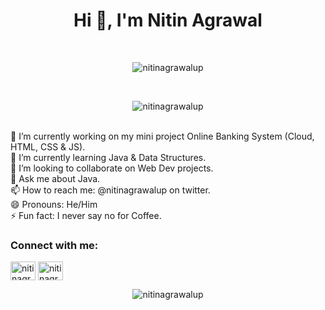 <h1 align="center">Hi 👋, I'm Nitin Agrawal</h1>
<br/>
<p align="center"> <img src="https://komarev.com/ghpvc/?username=nitinagrawalupg&label=Profile%20views&color=0e75b6&style=flat" alt="nitinagrawalup" /> </p>
<br>
<p align="center"> <img align="center" src="https://github-readme-stats.vercel.app/api?username=nitinagrawalup&show_icons=true&locale=en" alt="nitinagrawalup" /></p>
<br/>
🔭 I’m currently working on my mini project Online Banking System (Cloud, HTML, CSS & JS).<br/>
🌱 I’m currently learning Java & Data Structures.<br/>
👯 I’m looking to collaborate on Web Dev projects.<br/>
💬 Ask me about Java.<br/>
📫 How to reach me: @nitinagrawalup on twitter.<br/>
😄 Pronouns: He/Him<br/>
⚡ Fun fact: I never say no for Coffee.<br/>

<h3 align="left">Connect with me:</h3>
<p align="left"> 
<a href="https://linkedin.com/in/nitinagrawalup" target="blank"><img align="center" src="https://cdn.jsdelivr.net/npm/simple-icons@3.0.1/icons/linkedin.svg" alt="nitinagrawalup" height="30" width="40" /></a>
<a href="https://www.hackerrank.com/nitinagrawalup" target="blank"><img align="center" src="https://cdn.jsdelivr.net/npm/simple-icons@3.0.1/icons/hackerrank.svg" alt="nitinagrawalup" height="30" width="40" /></a>
</p>

<p align="center"><img align="center" src="https://github-readme-streak-stats.herokuapp.com/?user=nitinagrawalup&" alt="nitinagrawalup" /></p>
